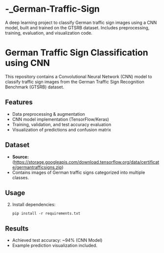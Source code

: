 # -_German-Traffic-Sign
A deep learning project to classify German traffic sign images using a CNN model, built and trained on the GTSRB dataset. Includes preprocessing, training, evaluation, and visualization code.
# German Traffic Sign Classification using CNN

This repository contains a Convolutional Neural Network (CNN) model to classify traffic sign images from the German Traffic Sign Recognition Benchmark (GTSRB) dataset.

## Features

- Data preprocessing & augmentation
- CNN model implementation (TensorFlow/Keras)
- Training, validation, and test accuracy evaluation
- Visualization of predictions and confusion matrix

## Dataset

- **Source:** (https://storage.googleapis.com/download.tensorflow.org/data/certificate/germantrafficsigns.zip)
- Contains images of German traffic signs categorized into multiple classes.

## Usage

2. Install dependencies:
    ```
    pip install -r requirements.txt
    ```


## Results

- Achieved test accuracy: ~94% (CNN Model)
- Example prediction visualization included.



